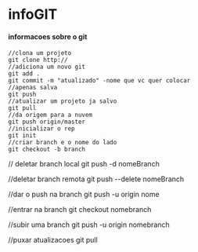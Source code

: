 # infoGIT
#### informacoes sobre o git
```linux
//clona um projeto
git clone http://
//adiciona um novo git
git add .                                    
git commit -m "atualizado" -nome que vc quer colocar
//apenas salva
git push                                   
//atualizar um projeto ja salvo
git pull                                     
//da origem para a nuvem
git push origin/master        
//inicializar o rep
git init                                      
//criar branch e o nome do lado
git checkout -b branch        
```

// deletar branch local
git push -d nomeBranch

//deletar branch remota
git push --delete nomeBranch

//dar o push na branch
git push -u origin nome

//entrar na branch 
git checkout nomebranch

//subir uma branch
git push -u origin nomebranch

//puxar atualizacoes
git pull
